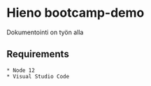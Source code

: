 # Hieno bootcamp-demo #

Dokumentointi on työn alla

## Requirements
    * Node 12
    * Visual Studio Code

  

